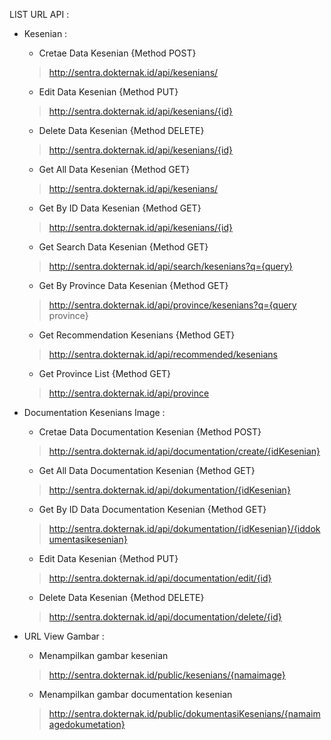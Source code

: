 LIST URL API :

- Kesenian :
    - Cretae Data Kesenian {Method POST}
    > http://sentra.dokternak.id/api/kesenians/
    - Edit Data Kesenian {Method PUT}
    > http://sentra.dokternak.id/api/kesenians/{id}
    - Delete Data Kesenian {Method DELETE}
    > http://sentra.dokternak.id/api/kesenians/{id}
    - Get All Data Kesenian {Method GET} 
    > http://sentra.dokternak.id/api/kesenians/
    - Get By ID Data Kesenian {Method GET} 
    > http://sentra.dokternak.id/api/kesenians/{id}
    - Get Search Data Kesenian {Method GET} 
    > http://sentra.dokternak.id/api/search/kesenians?q={query}
    - Get By Province Data Kesenian {Method GET} 
    > http://sentra.dokternak.id/api/province/kesenians?q={query province}
    - Get Recommendation Kesenians {Method GET} 
    > http://sentra.dokternak.id/api/recommended/kesenians
    - Get Province List {Method GET} 
    > http://sentra.dokternak.id/api/province

- Documentation Kesenians Image :
    - Cretae Data Documentation Kesenian {Method POST}
    > http://sentra.dokternak.id/api/documentation/create/{idKesenian}
    - Get All Data Documentation Kesenian {Method GET} 
    > http://sentra.dokternak.id/api/dokumentation/{idKesenian}
    - Get By ID Data Documentation Kesenian {Method GET} 
    > http://sentra.dokternak.id/api/dokumentation/{idKesenian}/{iddokumentasikesenian}
    - Edit Data Kesenian {Method PUT}
    > http://sentra.dokternak.id/api/documentation/edit/{id}
    - Delete Data Kesenian {Method DELETE}
    > http://sentra.dokternak.id/api/documentation/delete/{id}

- URL View Gambar :
    - Menampilkan gambar kesenian 
    > http://sentra.dokternak.id/public/kesenians/{namaimage}
    - Menampilkan gambar documentation kesenian 
    > http://sentra.dokternak.id/public/dokumentasiKesenians/{namaimagedokumetation}
